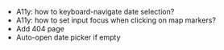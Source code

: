 * A11y: how to keyboard-navigate date selection?
* A11y: how to set input focus when clicking on map markers?
* Add 404 page
* Auto-open date picker if empty
